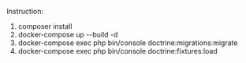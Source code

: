 Instruction:
1) composer install
2) docker-compose up --build -d
3) docker-compose exec php bin/console doctrine:migrations:migrate
4) docker-compose exec php bin/console doctrine:fixtures:load
